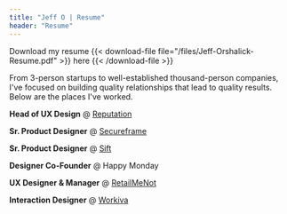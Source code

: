 ```yaml
---
title: "Jeff O | Resume"
header: "Resume"
---
```

Download my resume
{{< download-file file="/files/Jeff-Orshalick-Resume.pdf" >}}
    here
{{< /download-file >}}

From 3-person startups to well-established thousand-person companies, I've focused on building quality relationships that lead to quality results. Below are the places I've worked.

**Head of UX Design** @ [Reputation](https://www.reputation.com)

**Sr. Product Designer** @ [Secureframe](https://www.secureframe.com)

**Sr. Product Designer** @ [Sift](https://www.sift.com)

**Designer Co-Founder** @ Happy Monday

**UX Designer & Manager** @ [RetailMeNot](https://www.retaimenot.com)

**Interaction Designer** @ [Workiva](https://www.workiva.com)